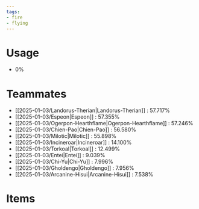 ```yaml
---
tags:
- fire
- flying
---
```

# Usage
- 0%
# Teammates
- [[2025-01-03/Landorus-Therian|Landorus-Therian]] : 57.717%
- [[2025-01-03/Espeon|Espeon]] : 57.355%
- [[2025-01-03/Ogerpon-Hearthflame|Ogerpon-Hearthflame]] : 57.246%
- [[2025-01-03/Chien-Pao|Chien-Pao]] : 56.580%
- [[2025-01-03/Milotic|Milotic]] : 55.898%
- [[2025-01-03/Incineroar|Incineroar]] : 14.100%
- [[2025-01-03/Torkoal|Torkoal]] : 12.499%
- [[2025-01-03/Entei|Entei]] : 9.039%
- [[2025-01-03/Chi-Yu|Chi-Yu]] : 7.996%
- [[2025-01-03/Gholdengo|Gholdengo]] : 7.956%
- [[2025-01-03/Arcanine-Hisui|Arcanine-Hisui]] : 7.538%
# Items